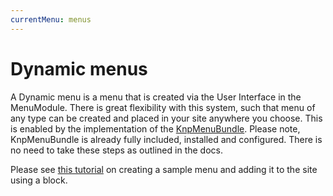 ```yaml
---
currentMenu: menus
---
```

# Dynamic menus

A Dynamic menu is a menu that is created via the User Interface in the MenuModule. There is 
great flexibility with this system, such that menu of any type can be created and placed in your
site anywhere you choose. This is enabled by the implementation of the
[KnpMenuBundle](https://symfony.com/doc/master/bundles/KnpMenuBundle/index.html). Please note, 
KnpMenuBundle is already fully included, installed and configured. There is no need to take these
steps as outlined in the docs.

Please see [this tutorial](../Admin/Menus.md) on creating a sample menu and adding it to the site
using a block.
